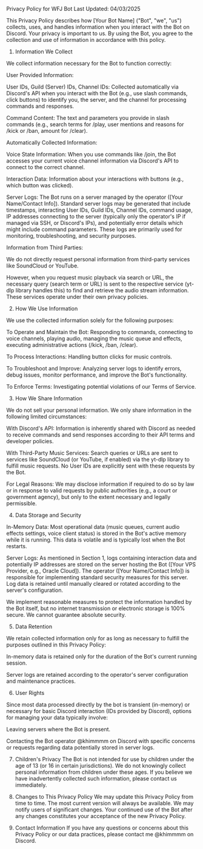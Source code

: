 Privacy Policy for WFJ Bot
Last Updated: 04/03/2025

This Privacy Policy describes how [Your Bot Name] ("Bot", "we", "us") collects, uses, and handles information when you interact with the Bot on Discord. Your privacy is important to us. By using the Bot, you agree to the collection and use of information in accordance with this policy.

1. Information We Collect

We collect information necessary for the Bot to function correctly:

User Provided Information:

User IDs, Guild (Server) IDs, Channel IDs: Collected automatically via Discord's API when you interact with the Bot (e.g., use slash commands, click buttons) to identify you, the server, and the channel for processing commands and responses.

Command Content: The text and parameters you provide in slash commands (e.g., search terms for /play, user mentions and reasons for /kick or /ban, amount for /clear).

Automatically Collected Information:

Voice State Information: When you use commands like /join, the Bot accesses your current voice channel information via Discord's API to connect to the correct channel.

Interaction Data: Information about your interactions with buttons (e.g., which button was clicked).

Server Logs: The Bot runs on a server managed by the operator ([Your Name/Contact Info]). Standard server logs may be generated that include timestamps, interacting User IDs, Guild IDs, Channel IDs, command usage, IP addresses connecting to the server (typically only the operator's IP if managed via SSH, or Discord's IPs), and potentially error details which might include command parameters. These logs are primarily used for monitoring, troubleshooting, and security purposes.

Information from Third Parties:

We do not directly request personal information from third-party services like SoundCloud or YouTube.

However, when you request music playback via search or URL, the necessary query (search term or URL) is sent to the respective service (yt-dlp library handles this) to find and retrieve the audio stream information. These services operate under their own privacy policies.

2. How We Use Information

We use the collected information solely for the following purposes:

To Operate and Maintain the Bot: Responding to commands, connecting to voice channels, playing audio, managing the music queue and effects, executing administrative actions (/kick, /ban, /clear).

To Process Interactions: Handling button clicks for music controls.

To Troubleshoot and Improve: Analyzing server logs to identify errors, debug issues, monitor performance, and improve the Bot's functionality.

To Enforce Terms: Investigating potential violations of our Terms of Service.

3. How We Share Information

We do not sell your personal information. We only share information in the following limited circumstances:

With Discord's API: Information is inherently shared with Discord as needed to receive commands and send responses according to their API terms and developer policies.

With Third-Party Music Services: Search queries or URLs are sent to services like SoundCloud (or YouTube, if enabled) via the yt-dlp library to fulfill music requests. No User IDs are explicitly sent with these requests by the Bot.

For Legal Reasons: We may disclose information if required to do so by law or in response to valid requests by public authorities (e.g., a court or government agency), but only to the extent necessary and legally permissible.

4. Data Storage and Security

In-Memory Data: Most operational data (music queues, current audio effects settings, voice client status) is stored in the Bot's active memory while it is running. This data is volatile and is typically lost when the Bot restarts.

Server Logs: As mentioned in Section 1, logs containing interaction data and potentially IP addresses are stored on the server hosting the Bot ([Your VPS Provider, e.g., Oracle Cloud]). The operator ([Your Name/Contact Info]) is responsible for implementing standard security measures for this server. Log data is retained until manually cleared or rotated according to the server's configuration.

We implement reasonable measures to protect the information handled by the Bot itself, but no internet transmission or electronic storage is 100% secure. We cannot guarantee absolute security.

5. Data Retention

We retain collected information only for as long as necessary to fulfill the purposes outlined in this Privacy Policy:

In-memory data is retained only for the duration of the Bot's current running session.

Server logs are retained according to the operator's server configuration and maintenance practices.

6. User Rights

Since most data processed directly by the bot is transient (in-memory) or necessary for basic Discord interaction (IDs provided by Discord), options for managing your data typically involve:

Leaving servers where the Bot is present.

Contacting the Bot operator @khimmmm on Discord with specific concerns or requests regarding data potentially stored in server logs.

7. Children's Privacy
The Bot is not intended for use by children under the age of 13 (or 16 in certain jurisdictions). We do not knowingly collect personal information from children under these ages. If you believe we have inadvertently collected such information, please contact us immediately.

8. Changes to This Privacy Policy
We may update this Privacy Policy from time to time. The most current version will always be available. We may notify users of significant changes. Your continued use of the Bot after any changes constitutes your acceptance of the new Privacy Policy.

9. Contact Information
If you have any questions or concerns about this Privacy Policy or our data practices, please contact me @khimmmm on Discord.

